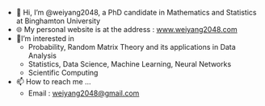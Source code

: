 - 👋 Hi, I’m @weiyang2048, a PhD candidate in Mathematics and Statistics at Binghamton University
- 🌐 My personal website is at the address : www.weiyang2048.com
- 📖I’m interested in
  - Probability, Random Matrix Theory and its applications in Data Analysis
  - Statistics, Data Science, Machine Learning, Neural Networks
  - Scientific Computing
- 📫 How to reach me ...
  - Email : weiyang2048@gmail.com 

<!---
weiyang607/weiyang607 is a ✨ special ✨ repository because its `README.md` (this file) appears on your GitHub profile.
You can click the Preview link to take a look at your changes.
--->

